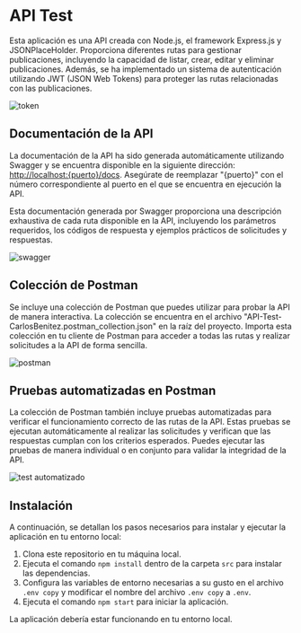 # API Test

Esta aplicación es una API creada con Node.js, el framework Express.js y JSONPlaceHolder. Proporciona diferentes rutas para gestionar publicaciones, incluyendo la capacidad de listar, crear, editar y eliminar publicaciones. Además, se ha implementado un sistema de autenticación utilizando JWT (JSON Web Tokens) para proteger las rutas relacionadas con las publicaciones.

![token](https://github.com/CarlosRBK/api-test/assets/115422555/dd19c011-7aba-41cb-9210-030feafbd3b9)

## Documentación de la API

La documentación de la API ha sido generada automáticamente utilizando Swagger y se encuentra disponible en la siguiente dirección: [http://localhost:{puerto}/docs](http://localhost:{puerto}/docs). Asegúrate de reemplazar "{puerto}" con el número correspondiente al puerto en el que se encuentra en ejecución la API.

Esta documentación generada por Swagger proporciona una descripción exhaustiva de cada ruta disponible en la API, incluyendo los parámetros requeridos, los códigos de respuesta y ejemplos prácticos de solicitudes y respuestas.

![swagger](https://github.com/CarlosRBK/api-test/assets/115422555/5fea307e-a354-41c5-8b64-0b18e9a08d54)

## Colección de Postman

Se incluye una colección de Postman que puedes utilizar para probar la API de manera interactiva. La colección se encuentra en el archivo "API-Test-CarlosBenitez.postman_collection.json" en la raíz del proyecto. Importa esta colección en tu cliente de Postman para acceder a todas las rutas y realizar solicitudes a la API de forma sencilla.

![postman](https://github.com/CarlosRBK/api-test/assets/115422555/77221161-1c86-4db1-9fae-27b06d3844e2)

## Pruebas automatizadas en Postman

La colección de Postman también incluye pruebas automatizadas para verificar el funcionamiento correcto de las rutas de la API. Estas pruebas se ejecutan automáticamente al realizar las solicitudes y verifican que las respuestas cumplan con los criterios esperados. Puedes ejecutar las pruebas de manera individual o en conjunto para validar la integridad de la API.

![test automatizado](https://github.com/CarlosRBK/api-test/assets/115422555/ccaaac73-cb2c-4d68-8879-280adcbd47c2)


## Instalación

A continuación, se detallan los pasos necesarios para instalar y ejecutar la aplicación en tu entorno local:

1. Clona este repositorio en tu máquina local.
2. Ejecuta el comando `npm install` dentro de la carpeta `src` para instalar las dependencias.
3. Configura las variables de entorno necesarias a su gusto en el archivo  `.env copy` y modificar el nombre del archivo `.env copy` a `.env`.
4. Ejecuta el comando `npm start` para iniciar la aplicación.

La aplicación debería estar funcionando en tu entorno local.

